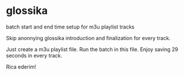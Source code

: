 # glossika
batch start and end time setup for m3u playlist tracks

Skip anonnying glossika introduction and finalization for every track. 

Just create a m3u playlist file. 
Run the batch in this file. 
Enjoy saving 29 seconds in every track. 

Rica ederim!

